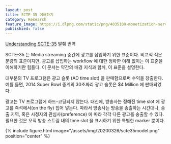 ```yaml
---
layout: post
title: SCTE-35 이해하기
category: Research
feature_image: https://i.dlpng.com/static/png/4035109-monetization-server-side-dynamic-ad-insertion-insertions-png-450_450_preview.webp
publishied: false
---
```

[Understanding SCTE-35](https://codesequoia.wordpress.com/2014/02/24/understanding-scte-35/) 발췌 번역

<!-- more -->

SCTE-35 는 Media streaming 중간에 광고를 삽입하기 위한 표준이다. 비교적 적은 분량의 표준이지만, 광고를 삽입하는 workflow 에 대한 정확한 이해 없이는 이 표준을 이해하기란 힘들다. 이 문서는 약간의 배경 지식과 함께, 이 표준을 설명한다.

대부분의 TV 프로그램은 광고 슬롯 (AD time slot) 을 판매함으로써 수익을 창출한다. 예를 들면, 2014 Super Bowl 중계의 30초짜리 광고 슬롯은 $4 Million 에 판매되었다.

광고는 TV 프로그램에 하드-코딩되지 않는다. 대신에, 방송사는 정해진 time slot 에 광고를 즉석에서(on the fly) 집어 넣는다. 따라서 방송사는 방송을 송출하는 시간대나, 송출 지역, 혹은 시청자의 관심사(preference) 에 따라 각각 다른 광고를 송출할 수 있다. 필요한 것은 오직 방송 스트림 내의 time slot 을 표시하기 위한 특별한 marker 뿐이다.

{% include figure.html image="/assets/img/20200326/scte35model.png" position="center" %}